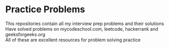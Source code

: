 # Practice Problems
This repositories contain all my interview prep problems and their solutions    
Have solved problems on mycodeschool.com, leetcode, hackerrank and geeksforgeeks.org     
All of these are excellent resources for problem solving practice
